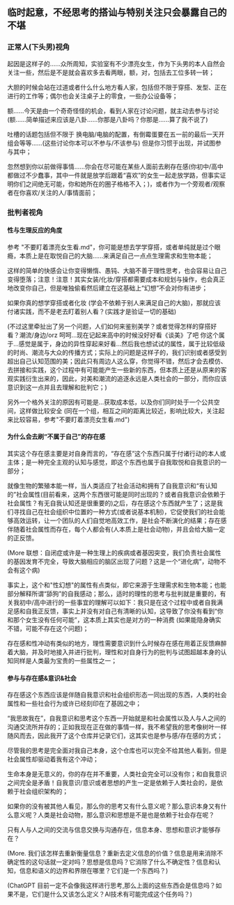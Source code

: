
## 临时起意，不经思考的搭讪与特别关注只会暴露自己的不堪

### 正常人(下头男)视角

起因是这样子的......众所周知，实验室有不少漂亮女生，作为下头男的本人自然会关注一些，然后是不是就会喜欢多去看两眼，额，对，包括去工位多转一转；

大胆的时候会站在过道或者什么什么地方看人家，包括但不限于穿搭、发型、正在进行的工作等；偶尔也会关注桌子上的零食，一些办公设备等；

额......今天是由一个奇奇怪怪的机会，看到人家在讨论问题，就主动去参与讨论 (额......简单描述来应该是八卦......你那是八卦吗？你那是......算了我不说了)

吐槽的话题包括但不限于 换电脑/电脑的配置，有倒霉蛋要在五一前的最后一天开组会等等......(这些讨论你本可以不参与/不该参与) 但是你习惯于出现，并试图参与其中；

忽然想到你以前做得事情......你会在尽可能在某些人面前去刷存在感(你初中/高中都做过不少蠢事，其中一件就是放学后跟着“喜欢”的女生一起走放学路，但事实证明你们之间绝无可能，你和她所在的圈子格格不入；)，或者作为一个旁观者/观察者在你喜欢/关注的人/事情面前；

### 批判者视角

#### 性与生理反应的角度

参考 "不要盯着漂亮女生看.md"，你可能是想去学学穿搭，或者单纯就是过个眼瘾，本质上是在取悦自己的大脑......来满足自己一点点生理需求和生物本能；

这样的简单的快感会让你变得懒惰、愚钝、大脑不善于理性思考，也会容易让自己变得堕落；注意！注意！其实女装/化妆/穿搭都需要成本和规划与操作，也会真正地改变你自己，但是唯独偷看然后建立在这基础上“幻想”不会对你有进步；

如果你真的想学穿搭或者化妆 (学会不依赖于别人来满足自己的大脑)，那就应该付诸实践，而不是老去盯着别人看？(实践才是验证一切的基础)

(不过这里牵扯出了另一个问题，人们如何来鉴别美学？或者觉得怎样的穿搭好看？潮流/身边/orz 呵呵...现在记起来高中的时候没好好看《谈美》了吧 你这个属于...感觉是属于，身边的异性穿起来好看...然后我也想试试的属性，属于比较低级的时尚、潮流与大众的传播方式；实际上的问题是这样子的，我们识别或者感受到超出自己认知范围的美；因此只有周边人这么穿，你觉得不错，然后才会去模仿、去拼接和实践，这个过程中有可能能产生一些新的东西，但本质上还是从原来的客观实践衍生出来的，因此，对美和潮流的追逐永远是人类社会的一部分，而你应该意识到这一点并且去理解和批判它；)

另外一个格外关注的原因有可能是...获取成本低，以及你们同时处于一个公共空间，这样做比较安全 (同在一个组，相互之间的距离比较近，影响比较大，关注起来比较容易，参考"不要盯着漂亮女生看.md")

#### 为什么会去刷“不属于自己”的存在感

其实这个存在感主要是对自身而言的，“存在感”这个东西只属于付诸行动的本人或主体；是一种完全主观的认知与感觉，即这个东西也属于自我取悦和自我意识的一部分；

就像生物的繁殖本能一样，当人类适应了社会活动和拥有了自我意识和“有认知的”社会属性(目前看来，这两个东西很可能是同时出现的？或者自我意识会依赖于社会属性？有无自我认知还是很重要的)之后，存在感这个东西就产生了；这是我们寻找自己在社会组织中位置的一种方式(或者说基本机制)，它促使我们的社会能够高效运转，让一个团队的人们自觉地高效工作，是社会不断演化的结果；存在感伴随着社会属性而存在，每个人都会有(人本质上是社会动物)，并且会给大脑一定的正反馈。

(More 联想：自闭症或许是一种生理上的疾病或者基因突变，我们负责社会属性的基因发育不完全，导致大脑相应的脑区出现了问题？这是一个“进化病”，动物不会有这个病)

事实上，这个和"性幻想"的属性有点类似，即它来源于生理需求和生物本能；也能部分解释所谓“舔狗”的自我感动；那么，适时的理性的思考与批判就是重要的，有关我初中/高中进行的一些事宜的理解可以如下：我只是在这个过程中或者自我满足感和自我正反馈，事实上并没有对自己有清晰的认知，这导致了你没有看到“你和那个女生没有任何可能”，这本质上其实也是对方的一种消费 (如果能隐身确实不错，可能不存在这个问题)；

存在感和性冲动有类似的地方，理性需要意识到什么时候存在感在用着正反馈麻醉着大脑，并及时地接入并进行批判，理性和对自身行为的批判与试图超越本身的认知同样是人类最为宝贵的一些属性之一；

#### 参与与存在感&意识&社会

存在感这个东西应该是伴随自我意识和社会组织形态一同出现的东西，人类的社会属性和一些社会行为或许已经刻印在了基因之中；

“我思故我在”，自我意识和思考这个东西一开始就是和社会属性以及人与人之间的沟通交流所并存的；正如我现在正在做的事情一样，我不希望我的思考像树叶一样随风而去，因此我开了这个仓库并记录它们，这其实也是参与感/存在感的方式；

尽管我的思考是完全面对我自己本身，这个仓库也可以完全不给其他人看到，但是社会属性却驱动着我有这个冲动；

生命本身是无意义的，你的存在并不重要，人类社会完全可以没有你；和自我意识之间完全是矛盾！自我意识/意识或者思想的产生一定是依赖于人类社会的，是依赖于社会组织架构的；

如果你的没有被其他人看见，那么你的思考又有什么意义呢？那么意识本身又有什么意义呢？人类是社会动物，那么意识和思想是不是也是依赖于社会存在呢？

只有人与人之间的交流与信息交换与沟通存在，信息本身、思想和意识才能够存在？

(More. 我们该怎样去重新衡量信息？重新去定义信息的价值？信息是用来消除不确定性的这句话就一定对吗？思想是信息吗？它消除了什么不确定性？信息和认知，信息和语义的边界和界限在哪里？它们是一个东西吗？)

(ChatGPT 目前一定不会像我这样进行思考,那么上面的这些东西会是信息吗？如果不是，它们是什么又该怎么定义？AI技术有可能完成这个任务吗？)
